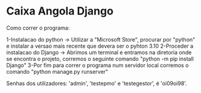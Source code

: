 # Caixa Angola Django


Como correr o programa:

1-Instalacao do python -> Utilizar a "Microsoft Store", procurar por "python" e instalar a versao mais recente que devera ser o pyhton 3.10
2-Proceder a instalacao do Django -> Abrimos um terminal e entramos na diretoria onde se encontra o projeto, corremos o seguinte comando "python -m pip install Django"
3-Por fim para correr o programa num servidor local corremos o comando "python manage.py runserver"

Senhas dos utilizadores: 'admin', 'testepmo' e 'testegestor', é 'oi09oi98'. 

